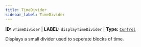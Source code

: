 ```yaml
---
title: TimeDivider
sidebar_label: TimeDivider
---
```


**ID:** `vTimeDivider` | **LABEL:** `displayTimeDivider` | **Type:** [`Control`](../control-interface.md)

Displays a small divider used to seperate blocks of time.
